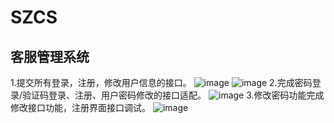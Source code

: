 # SZCS
客服管理系统
------
1.提交所有登录，注册，修改用户信息的接口。
![image](http://github.com/freetomyself/SZCS/edit/master/picture/注册用户.png)
![image](http://github.com/freetomyself/SZCS/edit/master/picture/密码登录.png)
2.完成密码登录/验证码登录、注册、用户密码修改的接口适配。
![image](http://github.com/freetomyself/SZCS/edit/master/picture/验证码登录.png)
3.修改密码功能完成修改接口功能，注册界面接口调试。
![image](http://github.com/freetomyself/SZCS/edit/master/picture/更新密码.png)
